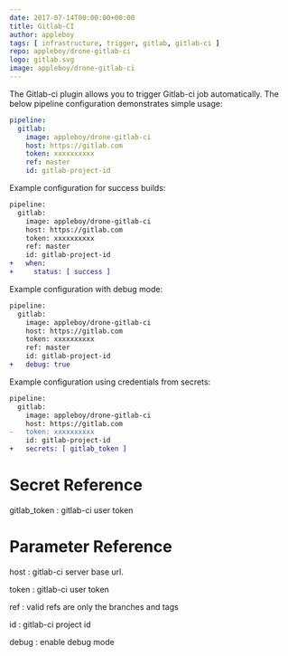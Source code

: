 ```yaml
---
date: 2017-07-14T00:00:00+00:00
title: Gitlab-CI
author: appleboy
tags: [ infrastructure, trigger, gitlab, gitlab-ci ]
repo: appleboy/drone-gitlab-ci
logo: gitlab.svg
image: appleboy/drone-gitlab-ci
---
```


The Gitlab-ci plugin allows you to trigger Gitlab-ci job automatically. The below pipeline configuration demonstrates simple usage:

```yaml
pipeline:
  gitlab:
    image: appleboy/drone-gitlab-ci
    host: https://gitlab.com
    token: xxxxxxxxxx
    ref: master
    id: gitlab-project-id
```

Example configuration for success builds:

```diff
pipeline:
  gitlab:
    image: appleboy/drone-gitlab-ci
    host: https://gitlab.com
    token: xxxxxxxxxx
    ref: master
    id: gitlab-project-id
+   when:
+     status: [ success ]
```

Example configuration with debug mode:

```diff
pipeline:
  gitlab:
    image: appleboy/drone-gitlab-ci
    host: https://gitlab.com
    token: xxxxxxxxxx
    ref: master
    id: gitlab-project-id
+   debug: true
```

Example configuration using credentials from secrets:

```diff
pipeline:
  gitlab:
    image: appleboy/drone-gitlab-ci
    host: https://gitlab.com
-   token: xxxxxxxxxx
    id: gitlab-project-id
+   secrets: [ gitlab_token ]
```

# Secret Reference

gitlab_token
: gitlab-ci user token

# Parameter Reference

host
: gitlab-ci server base url.

token
: gitlab-ci user token

ref
: valid refs are only the branches and tags

id
: gitlab-ci project id

debug
: enable debug mode
